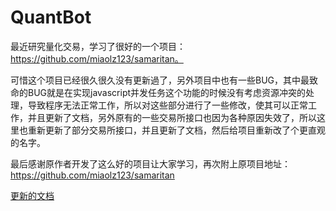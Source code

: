 # QuantBot

最近研究量化交易，学习了很好的一个项目：https://github.com/miaolz123/samaritan。

可惜这个项目已经很久很久没有更新過了，另外项目中也有一些BUG，其中最致命的BUG就是在实现javascript并发任务这个功能的时候没有考虑资源冲突的处理，导致程序无法正常工作，所以对这些部分进行了一些修改，使其可以正常工作，并且更新了文档，另外原有的一些交易所接口也因为各种原因失效了，所以这里也重新更新了部分交易所接口，并且更新了文档，然后给项目重新改了个更直观的名字。

最后感谢原作者开发了这么好的项目让大家学习，再次附上原项目地址：https://github.com/miaolz123/samaritan

[更新的文档](http://www.quartbot.org/#/)
